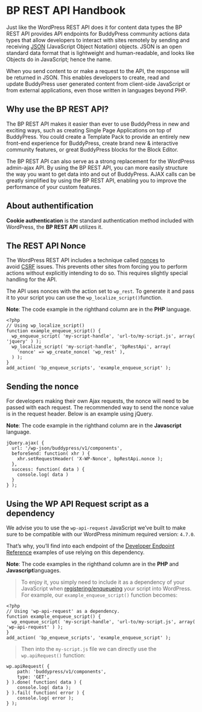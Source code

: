 # BP REST API Handbook

Just like the WordPress REST API does it for content data types the BP REST API provides API endpoints for BuddyPress community actions data types that allow developers to interact with sites remotely by sending and receiving [JSON](https://en.wikipedia.org/wiki/JSON) (JavaScript Object Notation) objects. JSON is an open standard data format that is lightweight and human-readable, and looks like Objects do in JavaScript; hence the name.

When you send content to or make a request to the API, the response will be returned in JSON. This enables developers to create, read and update BuddyPress user generated content from client-side JavaScript or from external applications, even those written in languages beyond PHP.

## Why use the BP REST API?

The BP REST API makes it easier than ever to use BuddyPress in new and exciting ways, such as creating Single Page Applications on top of BuddyPress. You could create a Template Pack to provide an entirely new front-end experience for BuddyPress, create brand new & interactive community features, or great BuddyPress blocks for the Block Editor.

The BP REST API can also serve as a strong replacement for the WordPress admin-ajax API. By using the BP REST API, you can more easily structure the way you want to get data into and out of BuddyPress. AJAX calls can be greatly simplified by using the BP REST API, enabling you to improve the performance of your custom features.

## About authentification

**Cookie authentication** is the standard authentication method included with WordPress, the **BP REST API** utilizes it.

## The REST API Nonce

The WordPress REST API includes a technique called [nonces](https://developer.wordpress.org/apis/security/nonces/) to avoid [CSRF](http://en.wikipedia.org/wiki/Cross-site_request_forgery) issues. This prevents other sites from forcing you to perform actions without explicitly intending to do so. This requires slightly special handling for the API.

The API uses nonces with the action set to `wp_rest`. To generate it and pass it to your script you can use the `wp_localize_script()`function.

<aside class="notice">
<strong>Note</strong>: The code example in the righthand column are in the <strong>PHP</strong> language. 
</aside>

```
<?php
// Using wp_localize_script()
function example_enqueue_script() {
  wp_enqueue_script( 'my-script-handle', 'url-to/my-script.js', array( 'jquery' ) );
  wp_localize_script( 'my-script-handle', 'bpRestApi', array(
    'nonce' => wp_create_nonce( 'wp_rest' ),
  ) );
}
add_action( 'bp_enqueue_scripts', 'example_enqueue_script' );
```

## Sending the nonce

For developers making their own Ajax requests, the nonce will need to be passed with each request. The recommended way to send the nonce value is in the request header. Below is an example using jQuery.

<aside class="notice">
<strong>Note</strong>: The code example in the righthand column are in the <strong>Javascript</strong> language. 
</aside>

```
jQuery.ajax( {
  url: '/wp-json/buddypress/v1/components',
  beforeSend: function( xhr ) {
    xhr.setRequestHeader( 'X-WP-Nonce', bpRestApi.nonce );
  },
  success: function( data ) {
    console.log( data )
  }
} );
```

## Using the WP API Request script as a dependency

We advise you to use the `wp-api-request` JavaScript we’ve built to make sure to be compatible with our WordPress minimum required version: `4.7.0`.

That’s why, you’ll find into each endpoint of the [Developer Endpoint Reference](#developer-endpoint-reference) examples of use relying on this dependency.

<aside class="notice">
<strong>Note</strong>: The code examples in the righthand column are in the <strong>PHP</strong> and <strong>Javascript</strong>languages. 
</aside>

> To enjoy it, you simply need to include it as a dependency of your JavaScript when [registering/enqueueing](https://developer.wordpress.org/plugins/javascript/enqueuing/) your script into WordPress. For example, our `example_enqueue_script()` function becomes:

```
<?php
// Using 'wp-api-request' as a dependency.
function example_enqueue_script() {
  wp_enqueue_script( 'my-script-handle', 'url-to/my-script.js', array( 'wp-api-request' ) );
}
add_action( 'bp_enqueue_scripts', 'example_enqueue_script' );
```

> Then into the `my-script.js` file we can directly use the `wp.apiRequest()` function:

```
wp.apiRequest( {
	path: 'buddypress/v1/components',
	type: 'GET',
} ).done( function( data ) {
	console.log( data );
} ).fail( function( error ) {
	console.log( error );
} );
```

